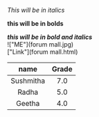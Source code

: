 *This will be in italics*

**this will be in bolds**

***this will be in bold and italics***
<br>
!["ME"](forum mall.jpg)
<br>
["Link"](forum mall.html)
<br>

|      name     |   Grade   |
|:-------------:|:---------:|
|Sushmitha      |   7.0     |
|Radha          |   5.0     |
|Geetha         |   4.0     |

